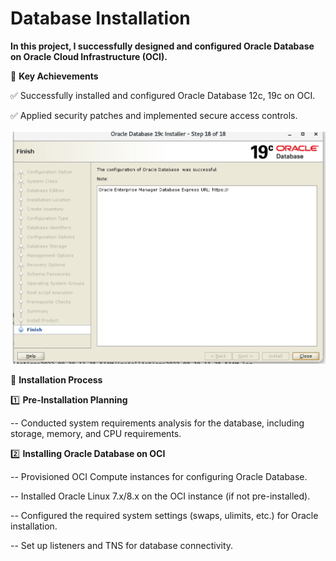 # Database Installation

**In this project, I successfully designed and configured Oracle Database on Oracle Cloud Infrastructure (OCI).**

🔹 **Key Achievements**

✅ Successfully installed and configured Oracle Database 12c, 19c on OCI.

✅ Applied security patches and implemented secure access controls.

<img src="image.png" alt="db19c" width="600">

🔹 **Installation Process**

1️⃣ **Pre-Installation Planning**

  -- Conducted system requirements analysis for the database, including storage, memory, and CPU requirements.

2️⃣ **Installing Oracle Database on OCI**

  -- Provisioned OCI Compute instances for configuring Oracle Database.
  
  -- Installed Oracle Linux 7.x/8.x on the OCI instance (if not pre-installed).
  
  -- Configured the required system settings (swaps, ulimits, etc.) for Oracle installation.
  
  -- Set up listeners and TNS for database connectivity.


